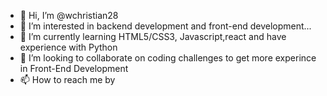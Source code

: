 - 👋 Hi, I’m @wchristian28
- 👀 I’m interested in backend development and front-end development...
- 🌱 I’m currently learning HTML5/CSS3, Javascript,react and have experience with Python
- 💞️ I’m looking to collaborate on coding challenges to get more experince in Front-End Development
- 📫 How to reach me by 

<!---
wchristian28/wchristian28 is a ✨ special ✨ repository because its `README.md` (this file) appears on your GitHub profile.
You can click the Preview link to take a look at your changes.
--->
